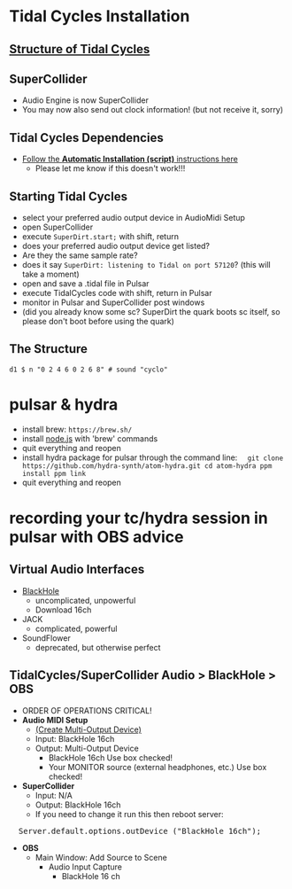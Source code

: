 # Tidal Cycles Installation

## [Structure of Tidal Cycles](https://tidalcycles.org/docs/getting-started/tidal_start)

## SuperCollider
- Audio Engine is now SuperCollider
- You may now also send out clock information! (but not receive it, sorry)

## Tidal Cycles Dependencies
- [Follow the **Automatic Installation (script)** instructions here](https://tidalcycles.org/docs/getting-started/macos_install)
  - Please let me know if this doesn't work!!!

## Starting Tidal Cycles
- select your preferred audio output device in AudioMidi Setup
- open SuperCollider
- execute `SuperDirt.start;` with shift, return
- does your preferred audio output device get listed?
- Are they the same sample rate?
- does it say `SuperDirt: listening to Tidal on port 57120`? (this will take a moment)
- open and save a .tidal file in Pulsar
- execute TidalCycles code with shift, return in Pulsar
- monitor in Pulsar and SuperCollider post windows
- (did you already know some sc? SuperDirt the quark boots sc itself, so please don't boot before using the quark)

## The Structure
`d1 $ n "0 2 4 6 0 2 6 8" # sound "cyclo"`

# pulsar & hydra
- install brew: `https://brew.sh/`
- install [node.js](https://nodejs.org/en/download/) with 'brew' commands
- quit everything and reopen
- install hydra package for pulsar through the command line: 
`   git clone https://github.com/hydra-synth/atom-hydra.git
    cd atom-hydra
    ppm install
    ppm link `
 - quit everything and reopen
  
 # recording your tc/hydra session in pulsar with OBS advice
  
 ## Virtual Audio Interfaces
- [BlackHole](https://existential.audio/blackhole/)
  - uncomplicated, unpowerful
  - Download 16ch
- JACK
  - complicated, powerful
- SoundFlower
  - deprecated, but otherwise perfect

## TidalCycles/SuperCollider Audio > BlackHole > OBS
- ORDER OF OPERATIONS CRITICAL!
- **Audio MIDI Setup**
  - [(Create Multi-Output Device)](https://github.com/ExistentialAudio/BlackHole/wiki/Multi-Output-Device)
  - Input: BlackHole 16ch
  - Output: Multi-Output Device
    - BlackHole 16ch Use box checked!
    - Your MONITOR source (external headphones, etc.) Use box checked!
- **SuperCollider**
  - Input: N/A
  - Output: BlackHole 16ch
  - If you need to change it run this then reboot server:
<pre>
  Server.default.options.outDevice_("BlackHole 16ch");
</pre>
- **OBS**
  - Main Window: Add Source to Scene
    - Audio Input Capture
      - BlackHole 16 ch